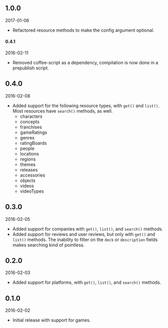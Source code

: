 1.0.0
-----

2017-01-06

- Refactored resource methods to make the config argument optional.

#### 0.4.1

2016-02-11

- Removed coffee-script as a dependency, compilation is now done in a prepublish script.

0.4.0
-----

2016-02-08

- Added support for the following resource types, with `get()` and `list()`. Most resources have `search()` methods, as well.
  - characters
  - concepts
  - franchises
  - gameRatings
  - genres
  - ratingBoards
  - people
  - locations
  - regions
  - themes
  - releases
  - accessories
  - objects
  - videos
  - videoTypes

0.3.0
-----

2016-02-05

- Added support for companies with `get()`, `list()`, and `search()` methods.
- Added support for reviews and user reviews, but only with `get()` and `list()` methods. The inability to filter on the `deck` or `description` fields makes searching kind of pointless.

0.2.0
-----

2016-02-03

- Added support for platforms, with `get()`, `list()`, and `search()` methods.

0.1.0
-----

2016-02-02

- Initial release with support for games.
